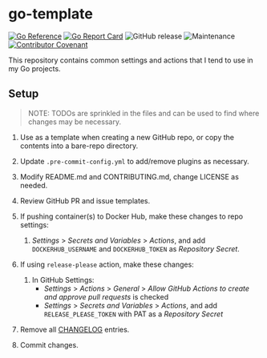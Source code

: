 # go-template

<!-- TODO: @memes - update badges as needed -->
[![Go Reference](https://pkg.go.dev/badge/github.com/memes/go-template.svg)](https://pkg.go.dev/github.com/memes/go-template)
[![Go Report Card](https://goreportcard.com/badge/github.com/memes/go-template)](https://goreportcard.com/report/github.com/memes/go-template)
![GitHub release](https://img.shields.io/github/v/release/memes/go-template?sort=semver)
![Maintenance](https://img.shields.io/maintenance/yes/2024)
[![Contributor Covenant](https://img.shields.io/badge/Contributor%20Covenant-2.1-4baaaa.svg)](CODE_OF_CONDUCT.md)

This repository contains common settings and actions that I tend to use in my
Go projects.

## Setup

> NOTE: TODOs are sprinkled in the files and can be used to find where changes
> may be necessary.

1. Use as a template when creating a new GitHub repo, or copy the contents into
   a bare-repo directory.

2. Update `.pre-commit-config.yml` to add/remove plugins as necessary.
3. Modify README.md and CONTRIBUTING.md, change LICENSE as needed.
4. Review GitHub PR and issue templates.
5. If pushing container(s) to Docker Hub, make these changes to repo settings:
   1. _Settings_ > _Secrets and Variables_ > _Actions_, and add `DOCKERHUB_USERNAME`
      and `DOCKERHUB_TOKEN` as _Repository Secret_.
6. If using `release-please` action, make these changes:
   1. In GitHub Settings:
      * _Settings_ > _Actions_ > _General_  > _Allow GitHub Actions to create and approve pull requests_ is checked
      * _Settings_ > _Secrets and Variables_ > _Actions_, and add `RELEASE_PLEASE_TOKEN` with PAT as a _Repository Secret_
7. Remove all [CHANGELOG](CHANGELOG.md) entries.
8. Commit changes.
